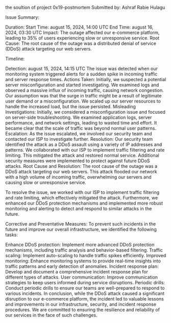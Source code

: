 the soultion of project 0x19-postmortem
Submitted by: Ashraf Rabie Hulagu

Issue Summary:

Duration:
Start Time: august 15, 2024, 14:00 UTC
End Time: august 16, 2024, 03:30 UTC
Impact:
The outage affected our e-commerce platform, leading to 35% of users experiencing slow or unresponsive service.
Root Cause: The root cause of the outage was a distributed denial of service (DDoS) attack targeting our web servers.

Timeline:

Detection:
august 15, 2024, 14:15 UTC
The issue was detected when our monitoring system triggered alerts for a sudden spike in incoming traffic and server response times.
Actions Taken:
Initially, we suspected a potential server misconfiguration and started investigating.
We examined logs and observed a massive influx of incoming traffic, causing network congestion.
Our assumption was that the surge in traffic might be a result of legitimate user demand or a misconfiguration.
We scaled up our server resources to handle the increased load, but the issue persisted.
Misleading Investigations:
Initially, we considered a misconfiguration issue and focused on server-side troubleshooting.
We examined application logs, server performance, and network settings, leading to wasted time and effort.
It became clear that the scale of traffic was beyond normal user patterns.
Escalation:
As the issue escalated, we involved our security team and contacted our ISP to investigate further.
Resolution:
Our security team identified the attack as a DDoS assault using a variety of IP addresses and patterns.
We collaborated with our ISP to implement traffic filtering and rate limiting.
This mitigated the attack and restored normal service.
Additional security measures were implemented to protect against future DDoS attacks.
Root Cause and Resolution: The root cause of the outage was a DDoS attack targeting our web servers. This attack flooded our network with a high volume of incoming traffic, overwhelming our servers and causing slow or unresponsive service.

To resolve the issue, we worked with our ISP to implement traffic filtering and rate limiting, which effectively mitigated the attack. Furthermore, we enhanced our DDoS protection mechanisms and implemented more robust monitoring and alerting to detect and respond to similar attacks in the future.

Corrective and Preventative Measures: To prevent such incidents in the future and improve our overall infrastructure, we identified the following tasks:

Enhance DDoS protection: Implement more advanced DDoS protection mechanisms, including traffic analysis and behavior-based filtering.
Traffic scaling: Implement auto-scaling to handle traffic spikes efficiently.
Improved monitoring: Enhance monitoring systems to provide real-time insights into traffic patterns and early detection of anomalies.
Incident response plan: Develop and document a comprehensive incident response plan for different types of attacks.
User communication: Improve communication strategies to keep users informed during service disruptions.
Periodic drills: Conduct periodic drills to ensure our teams are well-prepared to respond to various incidents.
In conclusion, while the DDoS attack caused a significant disruption to our e-commerce platform, the incident led to valuable lessons and improvements in our infrastructure, security, and incident response procedures. We are committed to ensuring the resilience and reliability of our services in the face of such challenges.
